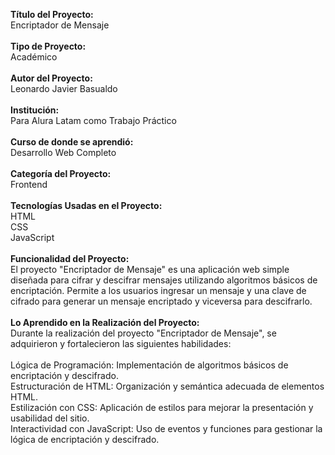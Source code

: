 <strong>Título del Proyecto:</strong> <br/>
Encriptador de Mensaje<br/>
<br/>
<strong>Tipo de Proyecto:</strong><br/>
Académico<br/>
<br/>
<strong>Autor del Proyecto:</strong><br/>
Leonardo Javier Basualdo<br/>
<br/>
<strong>Institución:</strong><br/>
Para Alura Latam como Trabajo Práctico<br/>
<br/>
<strong>Curso de donde se aprendió:</strong><br/>
Desarrollo Web Completo<br/>
<br/>
<strong>Categoría del Proyecto:</strong><br/>
Frontend<br/>
<br/>
<strong>Tecnologías Usadas en el Proyecto:</strong><br/>
HTML <br/>
CSS <br/>
JavaScript <br/>
<br/>
<strong>Funcionalidad del Proyecto:</strong><br/>
El proyecto "Encriptador de Mensaje" es una aplicación web simple diseñada para cifrar y descifrar mensajes utilizando algoritmos básicos de encriptación. Permite a los usuarios ingresar un mensaje y una clave de cifrado para generar un mensaje encriptado y viceversa para descifrarlo.<br/>
<br/>
<strong>Lo Aprendido en la Realización del Proyecto:</strong><br/>
Durante la realización del proyecto "Encriptador de Mensaje", se adquirieron y fortalecieron las siguientes habilidades:<br/>
<br/>
Lógica de Programación: Implementación de algoritmos básicos de encriptación y descifrado.<br/>
Estructuración de HTML: Organización y semántica adecuada de elementos HTML.<br/>
Estilización con CSS: Aplicación de estilos para mejorar la presentación y usabilidad del sitio.<br/>
Interactividad con JavaScript: Uso de eventos y funciones para gestionar la lógica de encriptación y descifrado.<br/>
